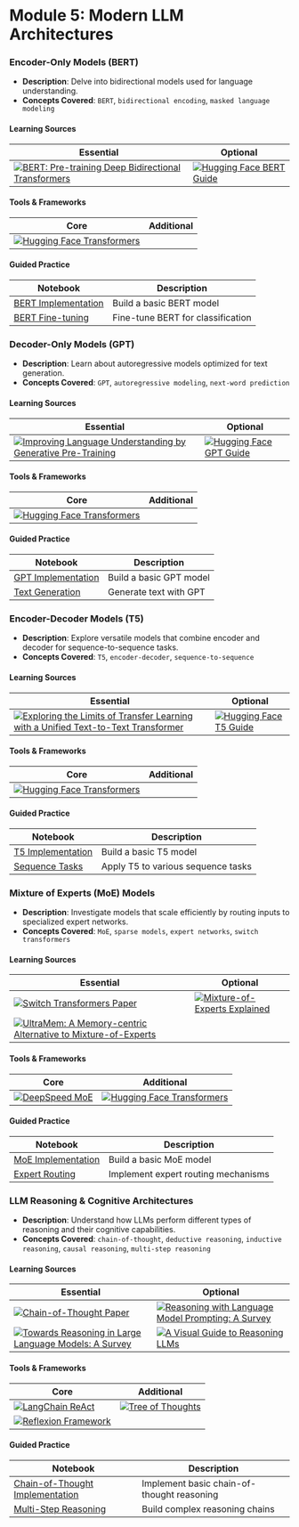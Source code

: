 # Module 5: Modern LLM Architectures

### Encoder-Only Models (BERT)
- **Description**: Delve into bidirectional models used for language understanding.
- **Concepts Covered**: `BERT`, `bidirectional encoding`, `masked language modeling`

#### Learning Sources
| Essential | Optional |
|-----------|----------|
| [![BERT: Pre-training Deep Bidirectional Transformers](https://badgen.net/badge/Paper/BERT%3A%20Pre-training%20Deep%20Bidirectional%20Transformers/purple)](https://arxiv.org/abs/1810.04805) | [![Hugging Face BERT Guide](https://badgen.net/badge/Docs/Hugging%20Face%20BERT%20Guide/green)](https://huggingface.co/docs/transformers/model_doc/bert) |

#### Tools & Frameworks
| Core | Additional |
|-----------|----------|
| [![Hugging Face Transformers](https://badgen.net/badge/Framework/Hugging%20Face%20Transformers/green)](https://huggingface.co/docs/transformers) | |

#### Guided Practice
| Notebook | Description |
|----------|-------------|
| [BERT Implementation](notebooks/bert_basics.ipynb) | Build a basic BERT model |
| [BERT Fine-tuning](notebooks/bert_finetune.ipynb) | Fine-tune BERT for classification |

### Decoder-Only Models (GPT)
- **Description**: Learn about autoregressive models optimized for text generation.
- **Concepts Covered**: `GPT`, `autoregressive modeling`, `next-word prediction`

#### Learning Sources
| Essential | Optional |
|-----------|----------|
| [![Improving Language Understanding by Generative Pre-Training](https://badgen.net/badge/Paper/Improving%20Language%20Understanding%20by%20Generative%20Pre-Training/purple)](https://cdn.openai.com/better-language-models/language_models_are_unsupervised_multitask_learners.pdf) | [![Hugging Face GPT Guide](https://badgen.net/badge/Docs/Hugging%20Face%20GPT%20Guide/green)](https://huggingface.co/docs/transformers/model_doc/gpt2) |

#### Tools & Frameworks
| Core | Additional |
|-----------|----------|
| [![Hugging Face Transformers](https://badgen.net/badge/Framework/Hugging%20Face%20Transformers/green)](https://huggingface.co/docs/transformers) | |

#### Guided Practice
| Notebook | Description |
|----------|-------------|
| [GPT Implementation](notebooks/gpt_basics.ipynb) | Build a basic GPT model |
| [Text Generation](notebooks/text_generation.ipynb) | Generate text with GPT |

### Encoder-Decoder Models (T5)
- **Description**: Explore versatile models that combine encoder and decoder for sequence-to-sequence tasks.
- **Concepts Covered**: `T5`, `encoder-decoder`, `sequence-to-sequence`

#### Learning Sources
| Essential | Optional |
|-----------|----------|
| [![Exploring the Limits of Transfer Learning with a Unified Text-to-Text Transformer](https://badgen.net/badge/Paper/Exploring%20the%20Limits%20of%20Transfer%20Learning/purple)](https://arxiv.org/abs/1910.10683) | [![Hugging Face T5 Guide](https://badgen.net/badge/Docs/Hugging%20Face%20T5%20Guide/green)](https://huggingface.co/docs/transformers/model_doc/t5) |

#### Tools & Frameworks
| Core | Additional |
|-----------|----------|
| [![Hugging Face Transformers](https://badgen.net/badge/Framework/Hugging%20Face%20Transformers/green)](https://huggingface.co/docs/transformers) | |

#### Guided Practice
| Notebook | Description |
|----------|-------------|
| [T5 Implementation](notebooks/t5_basics.ipynb) | Build a basic T5 model |
| [Sequence Tasks](notebooks/seq2seq_tasks.ipynb) | Apply T5 to various sequence tasks |
### Mixture of Experts (MoE) Models
- **Description**: Investigate models that scale efficiently by routing inputs to specialized expert networks.
- **Concepts Covered**: `MoE`, `sparse models`, `expert networks`, `switch transformers`

#### Learning Sources
| Essential | Optional |
|-----------|----------|
| [![Switch Transformers Paper](https://badgen.net/badge/Paper/Switch%20Transformers%20Paper/purple)](https://arxiv.org/abs/2101.03961) | [![Mixture-of-Experts Explained](https://badgen.net/badge/Blog/Mixture-of-Experts%20Explained/pink)](https://huggingface.co/blog/moe) |
| [![UltraMem: A Memory-centric Alternative to Mixture-of-Experts](https://badgen.net/badge/Paper/UltraMem%3A%20A%20Memory-centric%20Alternative%20to%20MoE/purple)](https://arxiv.org/pdf/2411.12364) | |

#### Tools & Frameworks
| Core | Additional |
|-----------|----------|
| [![DeepSpeed MoE](https://badgen.net/badge/Framework/DeepSpeed%20MoE/green)](https://www.deepspeed.ai/tutorials/mixture-of-experts/) | [![Hugging Face Transformers](https://badgen.net/badge/Framework/Hugging%20Face%20Transformers/green)](https://huggingface.co/docs/transformers) |

#### Guided Practice
| Notebook | Description |
|----------|-------------|
| [MoE Implementation](notebooks/moe_basics.ipynb) | Build a basic MoE model |
| [Expert Routing](notebooks/expert_routing.ipynb) | Implement expert routing mechanisms |

### LLM Reasoning & Cognitive Architectures
- **Description**: Understand how LLMs perform different types of reasoning and their cognitive capabilities.
- **Concepts Covered**: `chain-of-thought`, `deductive reasoning`, `inductive reasoning`, `causal reasoning`, `multi-step reasoning`

#### Learning Sources
| Essential | Optional |
|-----------|----------|
| [![Chain-of-Thought Paper](https://badgen.net/badge/Paper/Chain-of-Thought%20Paper/purple)](https://arxiv.org/abs/2201.11903) | [![Reasoning with Language Model Prompting: A Survey](https://badgen.net/badge/Paper/Reasoning%20with%20Language%20Model%20Prompting%3A%20A%20Survey/purple)](https://arxiv.org/abs/2212.09597) |
| [![Towards Reasoning in Large Language Models: A Survey](https://badgen.net/badge/Paper/Towards%20Reasoning%20in%20Large%20Language%20Models%3A%20A%20Survey/purple)](https://arxiv.org/abs/2212.10403) | [![A Visual Guide to Reasoning LLMs](https://badgen.net/badge/Blog/A%20Visual%20Guide%20to%20Reasoning%20LLMs/pink)](https://newsletter.maartengrootendorst.com/p/a-visual-guide-to-reasoning-llms) |

#### Tools & Frameworks
| Core | Additional |
|-----------|----------|
| [![LangChain ReAct](https://badgen.net/badge/Framework/LangChain%20ReAct/green)](https://python.langchain.com/docs/modules/agents/agent_types/react) | [![Tree of Thoughts](https://badgen.net/badge/Github%20Repository/Tree%20of%20Thoughts/cyan)](https://github.com/kyegomez/tree-of-thoughts) |
| [![Reflexion Framework](https://badgen.net/badge/Github%20Repository/Reflexion%20Framework/cyan)](https://github.com/noahshinn024/reflexion) | |

#### Guided Practice
| Notebook | Description |
|----------|-------------|
| [Chain-of-Thought Implementation](notebooks/cot_basics.ipynb) | Implement basic chain-of-thought reasoning |
| [Multi-Step Reasoning](notebooks/multi_step_reasoning.ipynb) | Build complex reasoning chains |